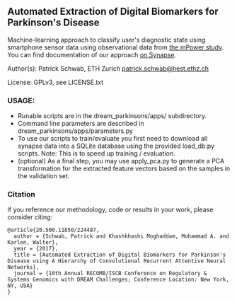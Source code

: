 ## Automated Extraction of Digital Biomarkers for Parkinson's Disease

Machine-learning approach to classify user's diagnostic state using smartphone sensor data using observational data from [the mPower study](https://www.synapse.org/#!Synapse:syn8717496). You can find documentation of our approach [on Synapse](https://www.synapse.org/#!Synapse:syn10922704/wiki/471154).

Author(s): Patrick Schwab, ETH Zurich <patrick.schwab@hest.ethz.ch>

License: GPLv3, see LICENSE.txt


### USAGE:

- Runable scripts are in the dream_parkinsons/apps/ subdirectory.
- Command line parameters are described in dream_parkinsons/apps/parameters.py
- To use our scripts to train/evaluate you first need to download all synapse data into a SQLite database using the provided load_db.py scripts.
  Note: This is to speed up training / evaluation.
- (optional) As a final step, you may use apply_pca.py to generate a PCA transformation for the extracted feature vectors based on
  the samples in the validation set.


### Citation

If you reference our methodology, code or results in your work, please consider citing:

    @article{20.500.11850/224487,
      author = {Schwab, Patrick and Khashkhashi Moghaddam, Mohammad A. and Karlen, Walter},
      year = {2017},
      title = {Automated Extraction of Digital Biomarkers for Parkinson's Disease using A Hierarchy of Convolutional Recurrent Attentive Neural Networks},
      journal = {10th Annual RECOMB/ISCB Conference on Regulatory & Systems Genomics with DREAM Challenges; Conference Location: New York, NY, USA}
    }
